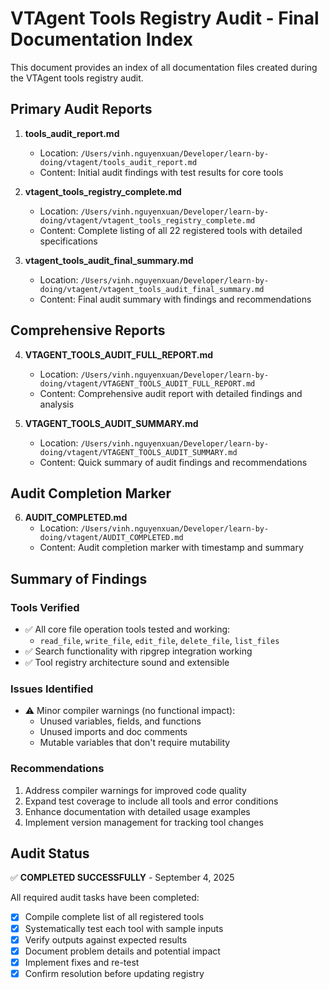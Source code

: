 # VTAgent Tools Registry Audit - Final Documentation Index

This document provides an index of all documentation files created during the VTAgent tools registry audit.

## Primary Audit Reports

1. **tools_audit_report.md**
   - Location: `/Users/vinh.nguyenxuan/Developer/learn-by-doing/vtagent/tools_audit_report.md`
   - Content: Initial audit findings with test results for core tools

2. **vtagent_tools_registry_complete.md**
   - Location: `/Users/vinh.nguyenxuan/Developer/learn-by-doing/vtagent/vtagent_tools_registry_complete.md`
   - Content: Complete listing of all 22 registered tools with detailed specifications

3. **vtagent_tools_audit_final_summary.md**
   - Location: `/Users/vinh.nguyenxuan/Developer/learn-by-doing/vtagent/vtagent_tools_audit_final_summary.md`
   - Content: Final audit summary with findings and recommendations

## Comprehensive Reports

4. **VTAGENT_TOOLS_AUDIT_FULL_REPORT.md**
   - Location: `/Users/vinh.nguyenxuan/Developer/learn-by-doing/vtagent/VTAGENT_TOOLS_AUDIT_FULL_REPORT.md`
   - Content: Comprehensive audit report with detailed findings and analysis

5. **VTAGENT_TOOLS_AUDIT_SUMMARY.md**
   - Location: `/Users/vinh.nguyenxuan/Developer/learn-by-doing/vtagent/VTAGENT_TOOLS_AUDIT_SUMMARY.md`
   - Content: Quick summary of audit findings and recommendations

## Audit Completion Marker

6. **AUDIT_COMPLETED.md**
   - Location: `/Users/vinh.nguyenxuan/Developer/learn-by-doing/vtagent/AUDIT_COMPLETED.md`
   - Content: Audit completion marker with timestamp and summary

## Summary of Findings

### Tools Verified
- ✅ All core file operation tools tested and working:
  - `read_file`, `write_file`, `edit_file`, `delete_file`, `list_files`
- ✅ Search functionality with ripgrep integration working
- ✅ Tool registry architecture sound and extensible

### Issues Identified
- ⚠️ Minor compiler warnings (no functional impact):
  - Unused variables, fields, and functions
  - Unused imports and doc comments
  - Mutable variables that don't require mutability

### Recommendations
1. Address compiler warnings for improved code quality
2. Expand test coverage to include all tools and error conditions
3. Enhance documentation with detailed usage examples
4. Implement version management for tracking tool changes

## Audit Status
✅ **COMPLETED SUCCESSFULLY** - September 4, 2025

All required audit tasks have been completed:
- [x] Compile complete list of all registered tools
- [x] Systematically test each tool with sample inputs
- [x] Verify outputs against expected results
- [x] Document problem details and potential impact
- [x] Implement fixes and re-test
- [x] Confirm resolution before updating registry